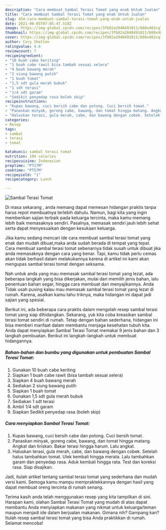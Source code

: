 ```yaml
---
description: "Cara membuat Sambal Terasi Tomat yang enak Untuk Jualan"
title: "Cara membuat Sambal Terasi Tomat yang enak Untuk Jualan"
slug: 454-cara-membuat-sambal-terasi-tomat-yang-enak-untuk-jualan
date: 2021-06-05T07:05:47.518Z
image: https://img-global.cpcdn.com/recipes/3fb02a2048491011/680x482cq70/sambal-terasi-tomat-foto-resep-utama.jpg
thumbnail: https://img-global.cpcdn.com/recipes/3fb02a2048491011/680x482cq70/sambal-terasi-tomat-foto-resep-utama.jpg
cover: https://img-global.cpcdn.com/recipes/3fb02a2048491011/680x482cq70/sambal-terasi-tomat-foto-resep-utama.jpg
author: Cory Shelton
ratingvalue: 4.6
reviewcount: 7
recipeingredient:
- "10 buah cabe keriting"
- "1 buah cabe rawit bisa tambah sesuai selera"
- "4 buah bawang merah"
- "2 siung bawang putih"
- "1 buah tomat"
- "1,5 sdt gula merah bubuk"
- "1 sdt terasi"
- "1/4 sdt garam"
- "Sedikit penyedap rasa boleh skip"
recipeinstructions:
- "Kupas bawang, cuci bersih cabe dan potong. Cuci bersih tomat."
- "Panaskan minyak, goreng cabe, bawang, dan tomat hingga matang. Angkat dan tiriskan. Bakar terasi hingga harum. Lalu angkat."
- "Haluskan terasi, gula merah, cabe, dan bawang dengan cobek. Setelah halus tambahkan tomat. Ulek kembali hingga merata. Lalu tambahkan garam dan penyedap rasa. Aduk kembali hingga rata. Test dan koreksi rasa. Siap disajikan."
categories:
- Resep
tags:
- sambal
- terasi
- tomat

katakunci: sambal terasi tomat 
nutrition: 194 calories
recipecuisine: Indonesian
preptime: "PT17M"
cooktime: "PT57M"
recipeyield: "1"
recipecategory: Lunch

---
```



![Sambal Terasi Tomat](https://img-global.cpcdn.com/recipes/3fb02a2048491011/680x482cq70/sambal-terasi-tomat-foto-resep-utama.jpg)

Di masa  sekarang , anda memang dapat memesan hidangan praktis tanpa harus repot membuatnya terlebih dahulu. Namun, bagi kita yang ingin memberikan sajian terbaik pada keluarga tercinta, maka kamu memang lebih baik memasaknya sendiri. Pasalnya, memasak sendiri jauh lebih sehat serta dapat menyesuaikan dengan kesukaan keluarga.

Jika kamu sedang mencari ide cara membuat sambal terasi tomat yang enak dan mudah dibuat,maka anda sudah berada di tempat yang tepat. Cara membuat sambal terasi tomat  sebenarnya tidak susah untuk dibuat jika anda memasaknya dengan cara yang benar. Tapi, kamu tidak perlu cemas akan tidak berhasil dalam melakukannya 
karena di artikel ini kami akan mengupas sambal terasi tomat dengan seksama.  



Nah untuk anda yang mau memasak sambal terasi tomat yang lezat, ada beberapa langkah yang bisa dikerjakan, mulai dari memilih jenis bahan, lalu penentuan bahan segar, hingga cara membuat dan menyajikannya. Anda Tidak usah pusing kalau mau memasak sambal terasi tomat yang lezat di rumah. Karena, asalkan kamu  tahu triknya, maka hidangan ini dapat jadi sajian yang spesial.

Berikut ini, ada beberapa cara praktis  dalam mengolah resep sambal terasi tomat yang siap dihidangkan. Sekarang, yuk kita coba kreasikan sambal terasi tomat sendiri di rumah. Tetap dengan bahan sederhana, hidangan ini bisa memberi manfaat dalam membantu menjaga kesehatan tubuh kita. Anda dapat menyiapkan Sambal Terasi Tomat memakai 9 jenis bahan dan 3 langkah pembuatan. Berikut ini langkah-langkah untuk membuat hidangannya.

<!--inarticleads1-->

##### Bahan-bahan dan bumbu yang digunakan untuk pembuatan Sambal Terasi Tomat:

1. Gunakan 10 buah cabe keriting
1. Siapkan 1 buah cabe rawit (bisa tambah sesuai selera)
1. Siapkan 4 buah bawang merah
1. Sediakan 2 siung bawang putih
1. Siapkan 1 buah tomat
1. Gunakan 1,5 sdt gula merah bubuk
1. Sediakan 1 sdt terasi
1. Ambil 1/4 sdt garam
1. Siapkan Sedikit penyedap rasa (boleh skip)




<!--inarticleads2-->

##### Cara menyiapkan Sambal Terasi Tomat:

1. Kupas bawang, cuci bersih cabe dan potong. Cuci bersih tomat.
1. Panaskan minyak, goreng cabe, bawang, dan tomat hingga matang. Angkat dan tiriskan. Bakar terasi hingga harum. Lalu angkat.
1. Haluskan terasi, gula merah, cabe, dan bawang dengan cobek. Setelah halus tambahkan tomat. Ulek kembali hingga merata. Lalu tambahkan garam dan penyedap rasa. Aduk kembali hingga rata. Test dan koreksi rasa. Siap disajikan.




Jadi, itulah artikel tentang  sambal terasi tomat  yang sederhana dan mudah versi kami. Semoga kamu mampu mempraktekkannya dengan hasil yang dapat membuat oreng tercinta di rumah senang. 

Terima kasih anda telah menggunakan resep yang kita tampilkan di sini. Harapan kami, olahan  Sambal Terasi Tomat yang mudah di atas dapat membantu Anda menyiapkan makanan yang nikmat untuk keluarga/teman maupun menjadi ide dalam berjualan makanan. Gimana nih? Gampang kan? Itulah resep sambal terasi tomat yang bisa Anda praktikkan di rumah. Selamat mencoba!

